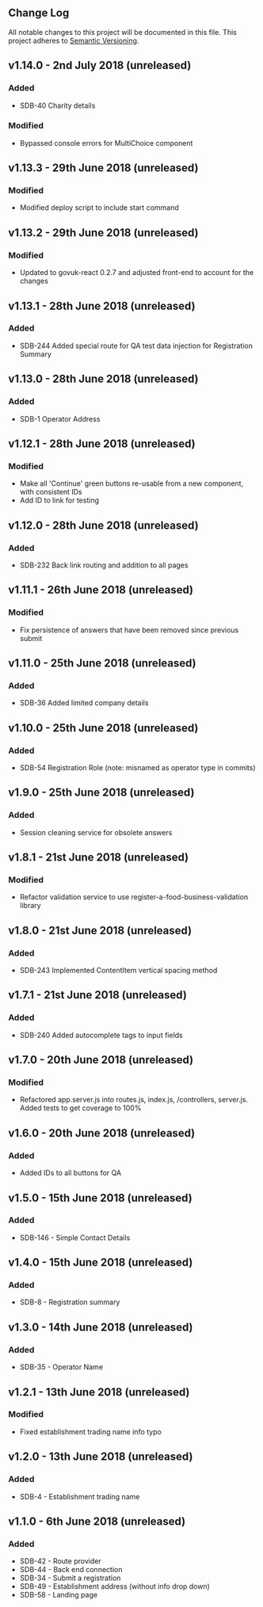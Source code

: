 ## Change Log

All notable changes to this project will be documented in this file.
This project adheres to [Semantic Versioning](http://semver.org/).

## v1.14.0 - 2nd July 2018 (unreleased)

### Added

* SDB-40 Charity details

### Modified

* Bypassed console errors for MultiChoice component

## v1.13.3 - 29th June 2018 (unreleased)

### Modified

* Modified deploy script to include start command

## v1.13.2 - 29th June 2018 (unreleased)

### Modified

* Updated to govuk-react 0.2.7 and adjusted front-end to account for the changes

## v1.13.1 - 28th June 2018 (unreleased)

### Added

* SDB-244 Added special route for QA test data injection for Registration Summary

## v1.13.0 - 28th June 2018 (unreleased)

### Added

* SDB-1 Operator Address

## v1.12.1 - 28th June 2018 (unreleased)

### Modified

* Make all 'Continue' green buttons re-usable from a new component, with consistent IDs
* Add ID to link for testing

## v1.12.0 - 28th June 2018 (unreleased)

### Added

* SDB-232 Back link routing and addition to all pages

## v1.11.1 - 26th June 2018 (unreleased)

### Modified

* Fix persistence of answers that have been removed since previous submit

## v1.11.0 - 25th June 2018 (unreleased)

### Added

* SDB-36 Added limited company details

## v1.10.0 - 25th June 2018 (unreleased)

### Added

* SDB-54 Registration Role (note: misnamed as operator type in commits)

## v1.9.0 - 25th June 2018 (unreleased)

### Added

* Session cleaning service for obsolete answers

## v1.8.1 - 21st June 2018 (unreleased)

### Modified

* Refactor validation service to use register-a-food-business-validation library

## v1.8.0 - 21st June 2018 (unreleased)

### Added

* SDB-243 Implemented ContentItem vertical spacing method

## v1.7.1 - 21st June 2018 (unreleased)

### Added

* SDB-240 Added autocomplete tags to input fields

## v1.7.0 - 20th June 2018 (unreleased)

### Modified

* Refactored app.server.js into routes.js, index.js, /controllers, server.js. Added tests to get coverage to 100%

## v1.6.0 - 20th June 2018 (unreleased)

### Added

* Added IDs to all buttons for QA

## v1.5.0 - 15th June 2018 (unreleased)

### Added

* SDB-146 - Simple Contact Details

## v1.4.0 - 15th June 2018 (unreleased)

### Added

* SDB-8 - Registration summary

## v1.3.0 - 14th June 2018 (unreleased)

### Added

* SDB-35 - Operator Name

## v1.2.1 - 13th June 2018 (unreleased)

### Modified

* Fixed establishment trading name info typo

## v1.2.0 - 13th June 2018 (unreleased)

### Added

* SDB-4 - Establishment trading name

## v1.1.0 - 6th June 2018 (unreleased)

### Added

* SDB-42 - Route provider
* SDB-44 - Back end connection
* SDB-34 - Submit a registration
* SDB-49 - Establishment address (without info drop down)
* SDB-58 - Landing page
